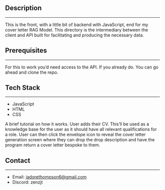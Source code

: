 ## **Description**

___

This is the front, with a little bit of backend with JavaScript, end for my cover letter RAG Model. This directory is the intermediary between the client and API built for facilitating and producing the necessary data. 

## Prerequisites

---

For this to work you’d need access to the API. If you already do. You can go ahead and clone the repo.

## **Tech Stack**

---

- JavaScript
- HTML
- CSS

A brief tutorial on how it works. User adds their CV. This’ll be used as a knowledge base for the user as it should have all relevant qualifications for a role. User can then click the envelope icon to reveal the cover letter generation screen where they can drop the drop description and have the program return a cover letter bespoke to them.

## **Contact**

---

- Email: jadorethompson6@gmail.com
- Discord: zenzjt
